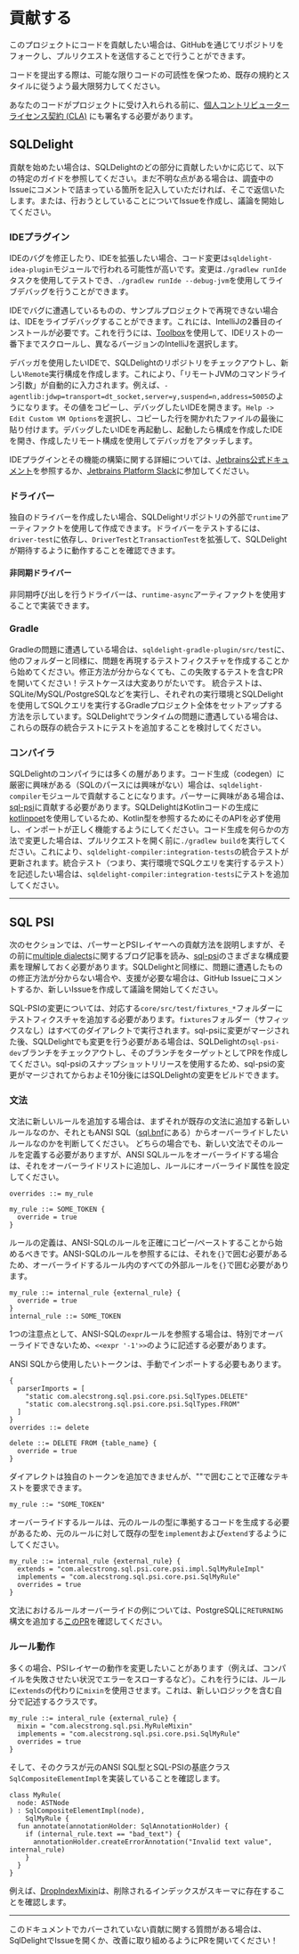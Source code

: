 # 貢献する

このプロジェクトにコードを貢献したい場合は、GitHubを通じてリポジトリをフォークし、プルリクエストを送信することで行うことができます。

コードを提出する際は、可能な限りコードの可読性を保つため、既存の規約とスタイルに従うよう最大限努力してください。

あなたのコードがプロジェクトに受け入れられる前に、[個人コントリビューターライセンス契約 (CLA)][1] にも署名する必要があります。

 [1]: https://spreadsheets.google.com/spreadsheet/viewform?formkey=dDViT2xzUHAwRkI3X3k5Z0lQM091OGc6MQ&ndplr=1
 
## SQLDelight 

貢献を始めたい場合は、SQLDelightのどの部分に貢献したいかに応じて、以下の特定のガイドを参照してください。まだ不明な点がある場合は、調査中のIssueにコメントで詰まっている箇所を記入していただければ、そこで返信いたします。または、行おうとしていることについてIssueを作成し、議論を開始してください。

### IDEプラグイン

IDEのバグを修正したり、IDEを拡張したい場合、コード変更は`sqldelight-idea-plugin`モジュールで行われる可能性が高いです。変更は`./gradlew runIde`タスクを使用してテストでき、`./gradlew runIde --debug-jvm`を使用してライブデバッグを行うことができます。

IDEでバグに遭遇しているものの、サンプルプロジェクトで再現できない場合は、IDEをライブデバッグすることができます。これには、IntelliJの2番目のインストールが必要です。これを行うには、[Toolbox](https://www.jetbrains.com/toolbox-app/)を使用して、IDEリストの一番下までスクロールし、異なるバージョンのIntelliJを選択します。

デバッガを使用したいIDEで、SQLDelightのリポジトリをチェックアウトし、新しい`Remote`実行構成を作成します。これにより、「リモートJVMのコマンドライン引数」が自動的に入力されます。例えば、`-agentlib:jdwp=transport=dt_socket,server=y,suspend=n,address=5005`のようになります。その値をコピーし、デバッグしたいIDEを開きます。`Help -> Edit Custom VM Options`を選択し、コピーした行を開かれたファイルの最後に貼り付けます。デバッグしたいIDEを再起動し、起動したら構成を作成したIDEを開き、作成したリモート構成を使用してデバッガをアタッチします。

IDEプラグインとその機能の構築に関する詳細については、[Jetbrains公式ドキュメント](https://jetbrains.org/intellij/sdk/docs/reference_guide/custom_language_support.html)を参照するか、[Jetbrains Platform Slack](https://blog.jetbrains.com/platform/2019/10/introducing-jetbrains-platform-slack-for-plugin-developers/)に参加してください。

### ドライバー

独自のドライバーを作成したい場合、SQLDelightリポジトリの外部で`runtime`アーティファクトを使用して作成できます。ドライバーをテストするには、`driver-test`に依存し、`DriverTest`と`TransactionTest`を拡張して、SQLDelightが期待するように動作することを確認できます。

#### 非同期ドライバー

非同期呼び出しを行うドライバーは、`runtime-async`アーティファクトを使用することで実装できます。

### Gradle

Gradleの問題に遭遇している場合は、`sqldelight-gradle-plugin/src/test`に、他のフォルダーと同様に、問題を再現するテストフィクスチャを作成することから始めてください。修正方法が分からなくても、この失敗するテストを含むPRを開いてください！テストケースは大変ありがたいです。
統合テストは、SQLite/MySQL/PostgreSQLなどを実行し、それぞれの実行環境とSQLDelightを使用してSQLクエリを実行するGradleプロジェクト全体をセットアップする方法を示しています。SQLDelightでランタイムの問題に遭遇している場合は、これらの既存の統合テストにテストを追加することを検討してください。

### コンパイラ

SQLDelightのコンパイラには多くの層があります。コード生成（codegen）に厳密に興味がある（SQLのパースには興味がない）場合は、`sqldelight-compiler`モジュールで貢献することになります。パーサーに興味がある場合は、[sql-psi](https://github.com/alecstrong/sql-psi)に貢献する必要があります。SQLDelightはKotlinコードの生成に[kotlinpoet](https://github.com/square/kotlinpoet)を使用しているため、Kotlin型を参照するためにそのAPIを必ず使用し、インポートが正しく機能するようにしてください。コード生成を何らかの方法で変更した場合は、プルリクエストを開く前に`./gradlew build`を実行してください。これにより、`sqldelight-compiler:integration-tests`の統合テストが更新されます。統合テスト（つまり、実行環境でSQLクエリを実行するテスト）を記述したい場合は、`sqldelight-compiler:integration-tests`にテストを追加してください。

---

## SQL PSI

次のセクションでは、パーサーとPSIレイヤーへの貢献方法を説明しますが、その前に[multiple dialects](https://www.alecstrong.com/posts/multiple-dialects/)に関するブログ記事を読み、[sql-psi](https://github.com/AlecStrong/sql-psi)のさまざまな構成要素を理解しておく必要があります。SQLDelightと同様に、問題に遭遇したものの修正方法が分からない場合や、支援が必要な場合は、GitHub Issueにコメントするか、新しいIssueを作成して議論を開始してください。

SQL-PSIの変更については、対応する`core/src/test/fixtures_*`フォルダーにテストフィクスチャを追加する必要があります。`fixtures`フォルダー（サフィックスなし）はすべてのダイアレクトで実行されます。sql-psiに変更がマージされた後、SQLDelightでも変更を行う必要がある場合は、SQLDelightの`sql-psi-dev`ブランチをチェックアウトし、そのブランチをターゲットとしてPRを作成してください。sql-psiのスナップショットリリースを使用するため、sql-psiの変更がマージされてからおよそ10分後にはSQLDelightの変更をビルドできます。

### 文法

文法に新しいルールを追加する場合は、まずそれが既存の文法に追加する新しいルールなのか、それともANSI SQL（[sql.bnf](https://github.com/AlecStrong/sql-psi/blob/master/core/src/main/kotlin/com/alecstrong/sql/psi/core/sql.bnf)にある）からオーバーライドしたいルールなのかを判断してください。
どちらの場合でも、新しい文法でそのルールを定義する必要がありますが、ANSI SQLルールをオーバーライドする場合は、それをオーバーライドリストに追加し、ルールにオーバーライド属性を設定してください。

```bnf
overrides ::= my_rule

my_rule ::= SOME_TOKEN {
  override = true
}
```

ルールの定義は、ANSI-SQLのルールを正確にコピー/ペーストすることから始めるべきです。ANSI-SQLのルールを参照するには、それを`{}`で囲む必要があるため、オーバーライドするルール内のすべての外部ルールを`{}`で囲む必要があります。

```bnf
my_rule ::= internal_rule {external_rule} {
  override = true
}
internal_rule ::= SOME_TOKEN
```

1つの注意点として、ANSI-SQLの`expr`ルールを参照する場合は、特別でオーバーライドできないため、`<<expr '-1'>>`のように記述する必要があります。

ANSI SQLから使用したいトークンは、手動でインポートする必要もあります。

```bnf
{
  parserImports = [
    "static com.alecstrong.sql.psi.core.psi.SqlTypes.DELETE"
    "static com.alecstrong.sql.psi.core.psi.SqlTypes.FROM"
  ]
}
overrides ::= delete

delete ::= DELETE FROM {table_name} {
  override = true
}
```

ダイアレクトは独自のトークンを追加できませんが、""で囲むことで正確なテキストを要求できます。

```bnf
my_rule ::= "SOME_TOKEN"
```

オーバーライドするルールは、元のルールの型に準拠するコードを生成する必要があるため、元のルールに対して既存の型を`implement`および`extend`するようにしてください。

```bnf
my_rule ::= internal_rule {external_rule} {
  extends = "com.alecstrong.sql.psi.core.psi.impl.SqlMyRuleImpl"
  implements = "com.alecstrong.sql.psi.core.psi.SqlMyRule"
  overrides = true
}
```

文法におけるルールオーバーライドの例については、PostgreSQLに`RETURNING`構文を追加する[このPR](https://github.com/AlecStrong/sql-psi/pull/163/files)を確認してください。

### ルール動作

多くの場合、PSIレイヤーの動作を変更したいことがあります（例えば、コンパイルを失敗させたい状況でエラーをスローするなど）。これを行うには、ルールに`extends`の代わりに`mixin`を使用させます。これは、新しいロジックを含む自分で記述するクラスです。

```bnf
my_rule ::= interal_rule {external_rule} {
  mixin = "com.alecstrong.sql.psi.MyRuleMixin"
  implements = "com.alecstrong.sql.psi.core.psi.SqlMyRule"
  overrides = true
}
```

そして、そのクラスが元のANSI SQL型とSQL-PSIの基底クラス`SqlCompositeElementImpl`を実装していることを確認します。

```
class MyRule(
  node: ASTNode
) : SqlCompositeElementImpl(node),
    SqlMyRule {
  fun annotate(annotationHolder: SqlAnnotationHolder) {
    if (internal_rule.text == "bad_text") {
      annotationHolder.createErrorAnnotation("Invalid text value", internal_rule)
    }
  }
}
```

例えば、[DropIndexMixin](https://github.com/AlecStrong/sql-psi/blob/f1137ff82dd0aa77f741a09d88855fbf9b751c00/core/src/main/kotlin/com/alecstrong/sql/psi/core/psi/mixins/DropIndexMixin.kt)は、削除されるインデックスがスキーマに存在することを確認します。

---

このドキュメントでカバーされていない貢献に関する質問がある場合は、SqlDelightでIssueを開くか、改善に取り組めるようにPRを開いてください！